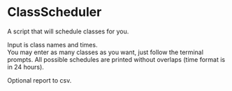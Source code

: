 # ClassScheduler
A script that will schedule classes for you. 

Input is class names and times.  
You may enter as many classes as you want, just follow the terminal prompts.
All possible schedules are printed without overlaps (time format is in 24 hours).

Optional report to csv.
